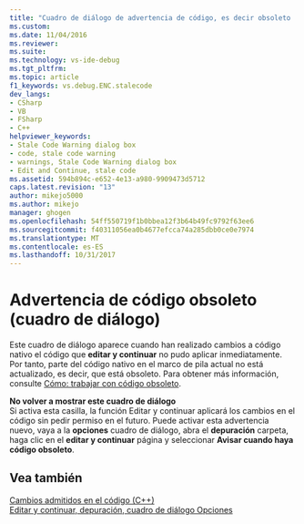 ```yaml
---
title: "Cuadro de diálogo de advertencia de código, es decir obsoleto | Documentos de Microsoft"
ms.custom: 
ms.date: 11/04/2016
ms.reviewer: 
ms.suite: 
ms.technology: vs-ide-debug
ms.tgt_pltfrm: 
ms.topic: article
f1_keywords: vs.debug.ENC.stalecode
dev_langs:
- CSharp
- VB
- FSharp
- C++
helpviewer_keywords:
- Stale Code Warning dialog box
- code, stale code warning
- warnings, Stale Code Warning dialog box
- Edit and Continue, stale code
ms.assetid: 594b894c-e652-4e13-a980-9909473d5712
caps.latest.revision: "13"
author: mikejo5000
ms.author: mikejo
manager: ghogen
ms.openlocfilehash: 54ff550719f1b0bbea12f3b64b49fc9792f63ee6
ms.sourcegitcommit: f40311056ea0b4677efcca74a285dbb0ce0e7974
ms.translationtype: MT
ms.contentlocale: es-ES
ms.lasthandoff: 10/31/2017
---
```

# <a name="stale-code-warning-dialog-box"></a>Advertencia de código obsoleto (cuadro de diálogo)
Este cuadro de diálogo aparece cuando han realizado cambios a código nativo el código que **editar y continuar** no pudo aplicar inmediatamente. Por tanto, parte del código nativo en el marco de pila actual no está actualizado, es decir, que está obsoleto. Para obtener más información, consulte [Cómo: trabajar con código obsoleto](http://msdn.microsoft.com/en-us/c7536e95-66a6-44a0-995d-3fe5035250b4).  
  
 **No volver a mostrar este cuadro de diálogo**  
 Si activa esta casilla, la función Editar y continuar aplicará los cambios en el código sin pedir permiso en el futuro. Puede activar esta advertencia nuevo, vaya a la **opciones** cuadro de diálogo, abra el **depuración** carpeta, haga clic en el **editar y continuar** página y seleccionar **Avisar cuando haya código obsoleto**.  
  
## <a name="see-also"></a>Vea también  
 [Cambios admitidos en el código (C++)](../debugger/supported-code-changes-cpp.md)   
 [Editar y continuar, depuración, cuadro de diálogo Opciones](http://msdn.microsoft.com/Library/009d225f-ef65-463f-a146-e4c518f86103)